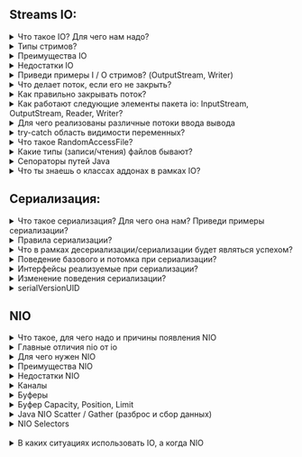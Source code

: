 <h2>Streams IO:</h2>
<details><summary>Что такое IO? Для чего нам надо?</summary>
    <p><b>Поток ввода-вывода</b> - это абстракция для передачи (отправки/получения (ввода-вывода)) данных, которая связан с
        физическим устройством ввода-вывода (файл на жестком диске, интернет соединение и тд)
    </p>
    <p>Используется для обмена данными между программами, компьютерами, устройствами, т.к. большинство программ не существуют сами по себе, а предназначены для обработки данных,
        которые они берут из вне, либо куда то отправляют, предварительно обработав
    </p>
</details>
<details><summary>Типы стримов?</summary>
    <ul>
        <li><b>Байтовый</b> - средства для управления передачи отдельных байтов, например, при чтении и записи двоичных данных.
            InputStream, OutputStream - абстрактные классы, определяющие абстрактные методы read() и write() для чтения и записи байт соответственно
        </li>
        <li><b>Символьный</b> - средства управления передачи отдельных символов. Reader, Writer - абстрактные классы, управляющие потокми ввода/вывода
            символов в Кодировке Юникод.
        </li>
    </ul>
</details>
<details><summary>Преимущества IO</summary>
    <ul>
        <li><b>Потокобезопастность</b></li>
        <li><b>Относительная простота использования</b></li>
        <li><b>Множество готовых реализаций в Java</b></li>
    </ul>
</details>
<details><summary>Недостатки IO</summary>
    <ul>
        <li><b>Потокобезопастность</b></li>
        <li><b>Нет возможность гибкой обработки передаваемых данных</b></li>
        <li><b>Возможность утечки памяти при не закрытом стриме</b></li>
    </ul>
</details>
<details><summary>Приведи примеры I / O стримов? (OutputStream, Writer)</summary>
    <ul>Байтовые:
        <li><b>FileInputStream</b> - читает данные из файла</li>
        <li><b>BufferedInputStream</b> - буферизованный поток ввода</li>
        <li><b>ObjectInputStream</b> - поток ввода объектов</li>
        <li><b>FileOutputStream</b> - поток вывода, записывающий данные в файл</li>
        <li><b>BufferedOutputStream</b> - буферизованный поток вывода</li>
        <li><b>PrintStream</b> - поток вывода, содержащий методы print{) и println()</li>
    </ul>
    <ul>Строковые:
        <li><b>FileReader</b> - Поток ввода, читающий символы из файла</li>
        <li><b>BufferedReader</b> - буферизованный поток ввода символов</li>
        <li><b>FilterReader</b> - Фильтрованный поток чтения</li>
        <li><b>FileWriter</b> - Поток вывода, записывающий символы в файл</li>
        <li><b>BufferedWriter</b> - Буферизированный поток вывода символов</li>
        <li><b>StringWriter</b> - Поток вывода, записывающий символы в строку</li>
    </ul>
</details>
<details><summary>Что делает поток, если его не закрыть?</summary>
    <p>Не закрытый поток использует ресурсы, которые были выделены для него</p>
</details>
<details><summary>Как правильно закрывать поток?</summary>
    <p>Для закрытия потоков используется метод close()</p>
    <p>Потоки в Java могут выбрасывать исключения, по этому работа с ними происходит в блоках try-catch</p>
    <p>Если во время работы с потоком будет выброшено исключение, мы должны в блоке finally вызывать метод close() у экземпляра потока</p>
    <p>Либо, если поток реализует интерфейс AutoCloseable, то мы можем использовать try-catch с ресурсами</p>
</details>
<details><summary>Как работают следующие элементы пакета io: InputStream, OutputStream, Reader, Writer?</summary>
    <p><b>InputStream</b> - абстрактный класс описывающий абстрактный метод read(), является суперклассом для всех классов,
        которые представляют поток чтения байт
        <ul>Методы:
            <li><b>abstract int read() throws IOException</b> - возвращает целочисленное представление следующего байта в потоке. Когда в потоке не останется доступных для чтения байтов, данный метод возвратит число -1</li>
            <li><b>int read(byte b[]) throws IOException</b> - считывает байты из потока в массив buffer. После чтения возвращает число считанных байтов. Если ни одного байта не было считано, то возвращается число -1</li>
            <li><b>int read(byte[] buffer, int offset, int length)</b> - считывает некоторое количество байтов, равное length, из потока в массив buffer. При этом считанные байты помещаются в массиве, начиная со смещения offset, то есть с элемента buffer[offset]. Метод возвращает число успешно прочитанных байтов</li>
            <li><b>void close() throws IOException</b> - закрывает поток</li>
            <li><b>int available() throws IOException</b> - возвращает количество байтов, доступных для чтения в потоке</li>
            <li><b>long skip(long n) throws IOException</b> - пропускает в потоке при чтении некоторое количество байт, которое равно number</li>
        </ul>
    </p>
    <p><b>OutputStream</b> - абстрактный класс описывающий абстрактный метод write(), является суперклассом для всех классов,
        которые представляют поток вывода байт.
        <ul>Методы:
            <li><b>abstract void write(int b) throws IOException</b> - записывает в выходной поток один байт, который представлен целочисленным параметром b</li>
            <li><b>void write(byte buffer[]) throws IOException</b> - записывает в выходной поток массив байтов buffer</li>
            <li><b>void write(byte[] buffer, int offset, int length)</b> - записывает в выходной поток некоторое число байтов, равное length, из массива buffer, начиная со смещения offset, то есть с элемента buffer[offset]</li>
            <li><b>void close() throws IOException</b> - закрывает поток</li>
            <li><b>void flush() throws IOException</b> - очищает буфер вывода, записывая все его содержимое</li>
        </ul>
    </p>
    <p><b>Reader</b> - абстрактный класс для чтения потоков символов. Его подклассы должны реализовать методы read() и close()</p>
    <p><b>Writer</b> - абстрактный класс для записи символов в поток. Его подклассы должны реализовать методы write(char[], int, int), flush() и close()</p>
</details>
<details><summary>Для чего реализованы различные потоки ввода вывода</summary>
    <p>Если мы работаем с потоками представляющие текстовую информацию, удобней использовать символьные потоки. И если работает с байтами либо с бинарной информацией, то
        надо использовать байтовые потоки
    </p>
    <p>Существуют различные реализации, так как источник или приемник информации может быть разный (файл на диске, порт сетевой карты, usb интерфейс ПК и тд)
        каждый этот источник/приемник работает по разному, для этого и нужны разные реализации
    </p>
</details>
<details><summary>try-catch область видимости переменных?</summary>
    <p>Блоки try-catch-finally создают свои отдельные области видимости. Всё что объявленно в try не будет доступно в catch или finally</p>
    <p>всё что объявленно в блоке ресурсов, будет доступно в блоке try</p>
</details>
<details><summary>Что такое RandomAccessFile?</summary>
    <a href="https://docs.oracle.com/javase/7/docs/api/java/io/RandomAccessFile.html">RandomAccessFile - docs</a><br>
    <a href="https://www.baeldung.com/java-write-to-file#write-with-randomaccessfile">RandomAccessFile - Baeldung</a>
    <p>Позволяет перемещаться по файлу, читать из него или писать в него</p>
</details>
<details><summary>Какие типы (записи/чтения) файлов бывают?</summary>
    <p>У файлов есть может быть атрибут "только для чтения". Такой файл можно открыть и просмотреть, как и любой другой файл, но запись в файл будет невозможна</p>
</details>
<details><summary>Сепораторы путей Java</summary>
    <p>Для разных ОС сепораторы могут быть разные, но / - будет работать везде и \\ : <br>
        "если в качестве такого разделителя используется знак косой
        черты(/) в версии Java для Windows, путь к файлу будет все равно сформирован правильно. Не
        следует, однако, забывать, что для употребления знака обратной косой черты(\) в символьных
        строках под Windows его следует экранировать в виде управляющей последовательности(\\)."
    </p>
</details>
<details><summary>Что ты знаешь о классах аддонах в рамках IO?</summary>
    <p>В IO существуют классы буферизированных потоков такие как InputBufferedStream, OutputBufferedStream, BufferedReader и BufferedReader. Они обеспечивают более быструю
        работы с потоками, т.к. для буфера выделяется память, а чтение/запись из памяти гораздо быстрей, чем, например, из файла. Так же производительность достигается
        за счет возможности одновременного ввода-вывода в поток
    </p>
</details>
<h2>Сериализация:</h2>
<details><summary>Что такое сериализация? Для чего она нам? Приведи примеры сериализации?</summary>
    <p>Это процесс записи состояния объектов в поток вывода байтов с возможностью дальнейшего восстановления</p>
    <p>Сериализация нужна, для обмена данными, между машинами. Например, нам нужно передать объект по сети, мы его сериализуем в поток байт, передаем по сети,
        на другой машине принимают этот поток и десериализуют обратно в поток. Так же происходит поддержка кроссплатформенности
    </p>
    <p>Для сериализации объектов, класс этого объекта должен реализовывать интерфейс маркер <b>Serializable</b></p>
    <p>Значения полей, которые не нужно сериализовать, помечаются модификатором <b>transirnt</b></p>
</details>
<details><summary>Правила сериализации?</summary>
    <ul>transient используется для:
        <li>полей, которые несут приватную информацию (пароли)</li>
        <li>полей, которые вычисляются проограммно, в зависимости от других полей</li>
        <li>полей, которые не влияют на состояние объекта, служебная информация или информация для дебага</li>
        <li>полей, классы которых не реализуют интерфейс Serializable (логгеры, потоки ввода-вывода, объекты, которые хранят соединения с базой данных и прочие служебные классы)</li>
    </ul>
</details>
<details><summary>Что в рамках десериализации/сериализации будет являться успехом?</summary>
    <p>Когда мы получим после десериализации состояние объекта, которое было до сериализации и удовлетворяющее бизнесс требованиям, которые заложены при разработке</p>
</details>
<details><summary>Поведение базового и потомка при сериализации?</summary>
    <p>1. Если родительский класс будет реализовывать Serializable, то и потомок этого класса тоже будет сеарелизуемым</p>
    <p>2. Если класс родитель не будет серивлизуемым, а потомок буде, то для успешной десериализации, надо чтоб у класса родителя был конструктор без параметров</p>
</details>
<details><summary>Интерфейсы реализуемые при сериализации?</summary>
    <p><b>Serializable</b> - интерфейс маркер, без методов</p>
    <p><b>Externalizable</b> - интерфейс содержит два метода, которые необходимо реализовать – writeExternal(ObjectOutput) и readExternal(ObjectInput). В этих методах как раз и находится логика сериализации/десериализации</p>
</details>
<details><summary>Изменение поведения сериализации?</summary>
    <p>Ключевое слово <b>transient</b> служит для определения полей, которые не надо сериализовать. Таким образом служит для изменения поведения сериализации.
        При десериализации эти поля будут заполнены начальными значениями (null). Но в классе, объекты которого, мы собираемся сериализовать, можно описать 2 метода, такие как:
        writeObject, readObject в которых можно указать действия при сериализации или десериализации, определить инициализацию значений по умолчанию
    </p>
</details>
<details><summary>serialVersionUID</summary>
    <a href="https://www.baeldung.com/java-serial-version-uid">What is the serialVersionUID?</a>
    <a href="https://javarush.ru/groups/posts/1034-zachem-ispoljhzovatjh-serialversionuid-vnutri-serializable-klassa-v-java">Зачем использовать SerialVersionUID внутри Serializable класса в Java</a><br>
    <p>serialVersionUID используется для сравнения, что сериализуемый класс и сериализованный объект совместимы. Тк класс может быть изменен</p>
    <p>Если мы сериализуем экземпляр класса, и потом изменим класс, при десериализации получим исключение </p>
</details>
<h2>NIO</h2>
<details><summary>Что такое, для чего надо и причины появления NIO</summary>
    <a href="https://jenkov.com/tutorials/java-nio/index.html" >Java NIO Tutorial</a><br>
    <p><b>NIO</b> - new IO - альтернативная реализация стримов Java. Иногда NIO называют неблокирующими стримами, но некоторые части из NIO блокируются</p>
    <p>Причины появления и использования: для более гибкого управления и обработки данных в стримах</p>
    <ul>Java NIO основана на 3х основных компонентах:
        <li><b>Каналы</b></li>
        <li><b>Буферы</b></li>
        <li><b>Селекторы</b></li>
    </ul>
</details>
<details><summary>Главные отличия nio от io</summary>
    <a href="https://habr.com/ru/post/235585/">Основные отличия Java IO и Java NIO</a>
    <h4>01. IO - потокоориентированный, NIO - буфероориентированный:</h4>
    <p><b>Потокоориентированность</b> - это значит что, обработка одного или нескольких байт данных, в единицу времени происходит поочередно.
        Данная информация ни где не кэшируются. Таким образом, невозможно произвольно двигаться по потоку данных вперед или назад. Если надо произвести подобные манипуляции,
        придется сначала кэшировать данные в буфере
    </p>
    <p><b>Буфероориентированность</b> - приходящие данные или отправляемые, всегда пишутся в буфер. По буферу можно передвигаться и делать гибкие манипуляции</p>
    <h4>02. IO - блокирующий, NIO - частично неблокирующий:</h4>
    <p>Во время чтения/записи данных в IO поток выполнения, в котором выполняются эти операции, блокируется до момента завершения этих операций</p>
    <p>NIO предлагает гибкую реализацию, при которой можно запрашивать данные, обрабатывать только те данные, которые доступно в данный момент,
        либо вообще не обрабатывать, и тем самым не блокируя (не останавливая) поток выполнения
    </p>
    <h4>03. Мультипоточность:</h4>
    <p>В IO в одном потоке выполнения, в одно время может работать только один стрим (т.к. IO Блокирующий)</p>
    <p>В NIO представлен механизм, при котором есть возможность работы с несколькими стримами в одном потоке выполнения, реализуемые с помощью каналов и селекторов</p>
</details>
<details><summary>Для чего нужен NIO</summary>
    <p></p>
</details>
<details><summary>Преимущества NIO</summary>
    <ol>Все приемущества вытекают из свойств <b>буфероориентированности</b> и <b>не блокируемости</b>
        <li><b>Гибкость</b> - можно более гибко управлять/обрабатывать данные в стриме, за счет работы с буфером, каналами и селектороми</li>
        <li><b>Производительность</b> - из-за гибкости, тонких настроек, и "неблокирования" можно создавать более производительные приложения,
            т.к. мы можем работать с несколькими стримами в одном потоке выполнения и не тратить перформанс на переключение между потоками выполнения, что является
            более ресурснозатратно<br>
            Так же под буфер выделяется один постоянный "кусок" памяти, который оптимизирован с работой кеша процессора, и по которому "бегают"
            маркеры (position, limit), тем самым достигается производительность, из-за того что мы не переопределяем области памяти, а работа
            кэш памяти процессора является еще более производительной чем ОЗУ
        </li>
        <li><b>Память</b> - вытекает из не блокируемости, так как на обработку множества стримов, можно использовать меньше потоков выполнения,
            т.к. каждый поток выполнения забирает на себя много памяти, даже если он не задействован
        </li>
    </ol>
</details>
<details><summary>Недостатки NIO</summary>
    <ol>
        <li><b>Сложность</b> - преимущество гибкости, несет в себе сложность, т.к. кроме бизнес логики обработки данных надо создавать, настраивать,
            связывать между собой, такие абстракции как: каналы, буферы селекторы
        </li>
        <li><b>Не потокобезопастность</b> - т.к. обработка данных может происходить в неблокирующем режиме, поток выполнения продолжать работать, а без обработанных данных,
            его выполнение может быть бессмысленно или вообще нарушить работу программы 
        </li>
    </ol>
</details>
<details><summary>Каналы</summary>
    <p>Все операции ввода-вывода начинаются с каналов. Из канала информация может быть прочитана в буфер или записана из буфера в канал</p>
    <p>В Java канал представлен интерфейсом <b>Channel</b> и имеет ряд основных реализаций:</p>
    <ul>
        <li><b>FileChannel</b> - читает и записывает данные из файла или в файл</li>
        <li><b>DatagramChannel</b> - читает и записывает данные по сети через UDP (протокол пользовательских датаграмм)</li>
        <li><b>SocketChannel</b> - читает и записывает данные по сети через TCP</li>
        <li><b>ServerSocketChannel</b> - позволяет прослушивать входящие соединения TCP. Для каждого входящего соединения создается SocketChannel</li>
    </ul>
</details>
<details><summary>Буферы</summary>
    <p>Буферы в Java NIO используются при взаимодействии с каналами. Данные читаются из канала в буфер, или записываются из буфера в канал</p>
    <p>По сути буфер это блок памяти, в которую записываются, и из которой читаются данные</p>
    <p>Эта часть памяти, которая заключена в объекте NIO буфера, который представляет набор методов, облегчающих работу с блоком памяти</p>
    <ul>Шаги при использовании буфера для чтения и записи данных:
        <li>Запись данных в буфер</li>
        <li>Вызов у буфера метода flip()</li>
        <li>Чтение данных из буфера</li>
        <li>Вызов у буфера метода clear() или compact()</li>
    </ul>
    <p>Когда мы записываем данные в буфер, он отслеживает сколько данных мы записали</p>
    <p>Как только нам нужно прочитать данные, нам нужно переключить буфер с режима записи в чтение используя метод <b>flip()</b></p>
    <p>В режиме чтения, буфер позволяет прочитать все данные, которые были записаны в буфер</p>
    <p>После того когда мы прочитали все данные, нам надо очистить буфер, чтоб подготовить его снова к записи. Можно это сделать двумя путями:<br>
        1) вызов метода clear() - очищает весь буфер<br>
        2) вызов метода compact() - очищает только те данные, которые были прочитаны, а непрочитанные данные перемещаются в начало буфера, и новые данные будут записыватьзя после них
    </p>
</details>
<details><summary>Буфер Capacity, Position, Limit</summary>
    <ul>Свойства буфера:
        <li><b>Capacity</b> - </li>
        <li><b>Position</b> - запись и чтение в буфер производится относительно указателя position</li>
        <li><b>Limit</b> - "индекс" дальше которого не может "зайти" позиция при чтении или записи</li>
    </ul>
    <p>Значения position и limit зависят от того в каком режиме находится буфер (чтение или запись). Значение capacity всегда одно и тоже не зависимо от режима</p>
    <img src="https://jenkov.com/images/java-nio/buffers-modes.png" width="40%"><br>
    <h4>Capacity</h4>
    <p>Буфер имеет определенный фиксированный размер (capacity). Когда буфер заполняется его надо очистить</p>
    <h4>Position</h4>
    <p>Данные записываются в определенную позицию (position), которая изначально ровна 0. Когда byte, long будут записаны, posiyion сдвинется на одну ячейкую
        Максимальное значение которое может приянть position - это capacity - 1
    </p>
    <p>Чтение данных из буфера так же начинается с position. Когда мы переключаем режим из записи в чтение методом flip(), position 
        сбрасывается на 0. Так же при чтении данных position сдвигается по мере чтения
    </p>
    <h4>Limit</h4>
    <p>В режиме записи предел буфера — это предел того, сколько данных можно записать в буфер. В режиме записи limit равен capacity буфера</p>
    <p>При переключении буфера в режим чтения limit означает ограничение того, сколько данных можно прочитать. Следовательно, при Limit устанавливается
        значение position, которое было установлено при записи, и потом position сбрасывается на 0. Другими словами: <b>мы можем прочитать столько байт, сколько было записано</b>
    </p>
    <ul>Ркализации буферов
        <li>ByteBuffer</li>
        <li>MappedByteBuffer</li>
        <li>CharBuffer</li>
        <li>DoubleBuffer</li>
        <li>FloatBuffer</li>
        <li>IntBuffer</li>
        <li>LongBuffer</li>
        <li>ShortBuffer</li>
    </ul>
    <p>Типы Buffer представляют разные типы данных. Другими словами, они позволяют работать с байтами в буфере как с char, short, int, long, float или double</p>
    <h4>Выделение буфера (allocate):</h4>
    <p>Чтоб получить объект буфера, его надо выделить. Для эьтого в каждом классе Buffer есть метод allocate(). Примеры:<br>
        ByteBuffer buf = ByteBuffer.allocate(48);//выделение буфера, хранящий данные типа byte ёмкостью 48 байт<br>
        CharBuffer buf = CharBuffer.allocate(1024);//символьный буфер ёмкостью 1024
    </p>
    <h4>Запись данных в буфера</h4>
    <ol>два пути:
        <li>запись данных из Channel<br>
            int bytesRead = inChannel.read(buf);
        </li>
        <li>запись данных самостоятельно с помощью метода put()<br>
            buf.put(127);    
        </li>
    </ol>
    <h4>Чтение данных из буфера</h4>
    <ol>два пути:
        <li>чтение данных из буфера в канал<br>
            int bytesWritten = inChannel.write(buf);
        </li>
        <li>чтение данных самостоятельно с помощью метода get()<br>
            byte aByte = buf.get();    
        </li>
    </ol>
    <h4>метод rewind()</h4>
    <p>Buffer.rewind() сбрасывает position на 0, тем самым мы можем перечитать данные еще раз. limit не изменяется</p>
    <h4>методы clear() and compact()</h4>
    <p>После того как мы прочитали данные из буфера его надо подготовить для записи, используя метод clean() или compact()</p>
    <p>Вызывая <b>clean()</b> position сбрасывается на 0, а limit() становится равным capacity(). На самом деле данные в буфере не очищаются, а просто переназначаются маркеры
        говорящие куда надо писать данные
    </p>
    <p>Если в буфере есть какие-либо непрочитанные данные, когда вызывается clear(), эти данные будут «забыты», что означает, что больше нет маркеров, сообщающих, какие данные были прочитаны, а какие нет</p>
    <p>Если есть непрочитанные данные, которые надо прочитать похже, то тогда лучше вызвать метод <b>compact()</b> - копирует не прочитанные данные в начало буфера, потом
        устанавливает position в значение следующее сразу за непрочитанными данными. limit устанавливается значение capacity, после этого буфер готов к записи данных без перезаписи непрочитанных данных
    </p>
    <h4>методы mark() и reset()</h4>
    <p>Можно отметить заданную позицию используя метод <b>mark()</b>, потом можно вернуться к этой позиции вызвав метод <b>reset()</b></p>
</details>
<details><summary>Java NIO Scatter / Gather (разброс и сбор данных)</summary>
    <p>Разбрасывающее чтение (scattering read) из канала - это чтение из одного канала в разные буферы</p>
    <p>Собирающая запись (gathering write) в канал - это запись данных из более чем одного буфера в один канал</p>
    <p>Это может быть полезно, когда нам надо работать с разными частями переданных данных по отдельности. Например переданные данные содержат header и body,
        и мы хотих их держать в отдельных буферах. И это облегчит работу с хедером и бади по отдельности
    </p>
    <h4>Разбрасывающее чтение (scattering read)</h4>
    <img src="https://jenkov.com/images/java-nio/scatter.png" width="30%"><br>
    <p>Пример:<br>
        ByteBuffer header = ByteBuffer.allocate(128);<br>
        ByteBuffer body   = ByteBuffer.allocate(1024);<br>
        ByteBuffer[] bufferArray = { header, body };<br>
        channel.read(bufferArray);</p>
    <p>Но такое чтение не подходит для сообщений с динамическим размером</p>
    <h4>Собирающая запись (gathering write)</h4>
    <img src="https://jenkov.com/images/java-nio/gather.png" width="30%"><br>
    <p>Пример:<br>
        ByteBuffer header = ByteBuffer.allocate(128);<br>
        ByteBuffer body   = ByteBuffer.allocate(1024);<br>
        //write data into channel<br>
        ByteBuffer[] bufferArray = { header, body };<br>
        channel.write(bufferArray);
    </p>
    <p>Создаются 2 буфера с разными размерами, в которые записывается данные. Потом создаем массив из этих буферов.
        При чем будут записаны только те данные которые расположены между указателями position и limit каждого буфера.
        Т.е. Если буфер имеет емкость 128 байт, но содержит только 58 байт, из этого буфера в канал записывается только 58 байт.
        Тем самым собирающая запись хорошо работает с динамическим сообщением, в отличаи от разбрасывающего чтения
    </p>
</details>
<details><summary>NIO Selectors</summary>
    <a href="https://javascopes.com/java-nio-selector-53c17d2f/">Введение в селектор Java NIO</a><br>
    <p><b>Селекторы</b> обеспечивают механизм для мониторинга одного или нескольких каналов и распознавания когда эти каналы доступны для передачи данных</p>
    <p>Таким образом, один поток может управлять несколькими каналами и, следовательно, например несколькими сетевыми соединениями</p>
    <p>Используя только один поток мы можем работать с несколькими каналами, переключаясь между ними, тк использование нескольких потоков, более "энергозатратно" для ОС
        и каждый поток требует выделение памяти
    </p>
    <img src="https://jenkov.com/images/java-nio/overview-selectors.png" width="30%"><br>
    <h4>Создание Селектора:</h4>
    <p>Selector selector = Selector.open();</p>
    <h4>Регистрация каналов в селекторе:</h4>
    <p>Чтобы использовать канал с селектором, надо зарегистрировать канал в селекторе<br>
        channel.configureBlocking(false);<br>
        SelectionKey key = channel.register(selector, SelectionKey.OP_READ);
    </p>
    <p>Канал должен быть в неблокирующем режиме для работы с селектором. По этому нельзя использовать FileChannel с селекторами,
        т.к. FileChannel не поддерживает неблокирующий режим
    </p>
    <p>Второй параметр в методе register() - это параметр интереса, т.е. какое событие нам интересно для прослушивания на этом канале</p>
    <ol>
        <li><b>Connect</b> - SelectionKey.OP_CONNECT - канал, который успешно подключился к другому серверу, «готов к подключению»</li>
        <li><b>Accept</b> - SelectionKey.OP_ACCEPT - канал сокета сервера, который принимает входящее соединение, готов к "принятию"</li>
        <li><b>Read</b> - SelectionKey.OP_READ - SelectionKey.OP_WRITE - rанал с данными, готовыми к чтению, готов к "чтению"</li>
        <li><b>Write</b> - SelectionKey.OP_WRITE - rанал, который готов для записи в него данных, готов к "записи"</li>
    </ol>
    <p>Канал, который «запускает событие», также считается «готовым» к этому событию.</p>
    <p>При регистрации канала с помощью селектора, мы получаем объект <b>SelectionKey</b> - этот объект содержит данные зарегистрированного канала:
        <ul>
            <li><b>Interest Set</b> - набор интересов представляет собой набор событий, за которыми следит селектор на канале
                представляет собой целочисленное значение. Получаем с помощью метода <b>interestOps()</b>. Пример:<br>
                int interestSet = selectionKey.interestOps();<br><br>
                boolean isInterestedInAccept = interestSet & SelectionKey.OP_ACCEPT;<br>
                boolean isInterestedInConnect = interestSet & SelectionKey.OP_CONNECT;<br>
                boolean isInterestedInRead = interestSet & SelectionKey.OP_READ;<br>
                boolean isInterestedInWrite = interestSet & SelectionKey.OP_WRITE;<br><br>
                Когда мы делаем логическую операцию И (AND(&)) мы получаем логическое значение, которое нам говорит отслеживается событие или нет
            </li>
            <li><b>Ready Set</b> - набор "готовностей", который определяет набор событий, к которым готов канал. Получаем с помощью метода <b>readyOps()</b>. Это целочисленное значение.
                Узнать о готовности канала, можно 2мя способами, первый по аналогии с Набором интересов, произвести логические операции AND(И) с константами SelectionKey,
                или вызвав соответствующие методы:<br>
                selectionKey.isAcceptable();<br>
                selectionKey.isConnectable();<br>
                selectionKey.isReadable();<br>
                selectionKey.isWriteable();<br>
            </li>
            <li><b>Канал</b> - можно получить просматриваемый канал из объекта selectionKey:<br>
                Channel channel = key.channel();
            </li>
            <li><b>Селектор</b> - так же можно получить селектор канала:<br>
                Selector selector = key.selector();
            </li>
            <li><b>Attached Objects</b> - можно прикрепить объект к selection key. Например задать каналу кастомеый ID ёили любой другой объект Java
                <ol>Способы прикрепления объекта:
                    <li>
                        key.attach(Object);<br>
                        Object object = key.attachment();
                    </li>
                    <li>и во время регистрации канала:<br>
                        SelectionKey key = channel.register(selector, SelectionKey.OP_ACCEPT, object);
                    </li>
                </ol>
            </li>
        </ul>    
    </p>
    <h4>Выбор канала с помощью селектора:</h4>
    <p>После того, как зарегистрировали один или несколько каналов с помощью Selector, можно вызвать один из методов select().
        Эти методы возвращают каналы, которые «готовы» к интересующим вас событиям (подключение, принятие, чтение или запись).  
        Другими словами, если интересуют каналы, готовые к чтению, получаем готовые к чтению каналы из методов select().
    </p>
    <ul>Методы:
        <li><b>int select()</b> - блокируется до тех пор, пока хотя бы один канал не будет готов к событиям, на которые вы зарегистрировались</li>
        <li><b>int select(long timeout)</b> - блокируется на максимальное время ожидания в миллисекундах</li>
        <li><b>int selectNow()</b> - вообще не блокирует. Он немедленно возвращается с любыми готовыми каналами.</li>
    </ul>
    <p>Пример:<br>
        int channels = selector.select();<br>
        Этот метод блокирует до тех пор, пока хотя бы один канал не будет готов к операции. Возвращаемое целое число представляет собой количество ключей, каналы которых готовы к операции.<br>
        После того, как был вызван один из методов select(), его возвращаемое значение указывало, что один или несколько каналов готовы,
        можно получить доступ к готовым каналам через «выбранный набор ключей», вызвав метод selectedKeys():<br>
        Set	&lt;SelectionKey&gt; selectedKeys = selector.selectedKeys();<br>
        Полученный набор состоит из объектов SelectionKey, каждый ключ представляет собой зарегистрированный канал, который готов к работе
    </p>
    <p>После этого мы обычно перебираем этот набор и для каждого ключа получаем канал и выполняем над ним любые операции, которые появляются в нашем наборе интересов</p>
</details>
<br>
<details><summary>В каких ситуациях использовать IO, а когда NIO</summary>
    <p>Выбор IO или NIO обусловлен конкретными бизнес задачами</p>
    <ul>NIO
        <li>Если нам надо более гибкая обработка получаемых/отправляемых данных</li>
        <li>Если надо управлять большим количеством стримов одновременно, которые передают небольшие объемы данных</li>
    </ul>
    <ul>IO
        <li>Когда надо последовательная обработка передаваемых данных или "всё сразу и целиком"</li>
        <li>Когда у нас меньшее количество стримов, и большие объемы передоваемых данных</li>
    </ul>
</details>